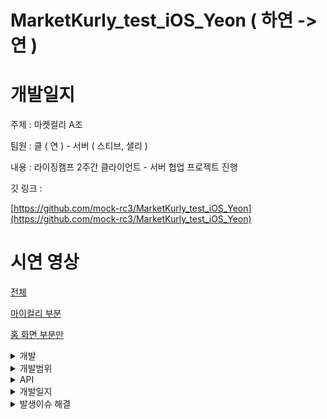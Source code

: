 # MarketKurly_test_iOS_Yeon ( 하연 -> 연 )

# 개발일지

주제 : 마켓컬리 A조 

팀원 : 클 ( 연 ) - 서버 ( 스티브, 샐리 )

내용 : 라이징캠프 2주간 클라이언트 - 서버 협업 프로젝트 진행 

깃 링크 : 

[https://github.com/mock-rc3/MarketKurly_test_iOS_Yeon](https://github.com/mock-rc3/MarketKurly_test_iOS_Yeon)

# 시연 영상

[전체](https://www.youtube.com/watch?v=OWuFydau26I) <br>

[마이컬리 부분](https://www.youtube.com/watch?v=Pnona52WeWY) <br>

[홈 화면 부분만](https://www.youtube.com/watch?v=tdRGB5Y3qYM) <br>

<details>
<summary>개발</summary>
<div markdown="1">

## 개발

- UI
    - 여러 디바이스에서도 깨짐이 없도록 AutoLayout를 고려하여 제약조건을 설정하였다.
    - 색상 - 이미지를 캡쳐하여 자주 사용하는 색상은 “웹 사이트(이미지에서 색상 추출하여 hex로 만들기)“ 를 통해 Extension UIColor에 저장해두고 사용하였고, 그 외 한 두번 사용할 색상은 스포이드로 추출하여 사용
    - 이미지 누끼를 따거나 비슷한 형태의 이미지를 다운을 받아서 사용하였다.
- 코드
    - 코드 관리는 MARK를 사용하였다. 프로퍼티, Component 부분, LifeCycle, Functions, objc Functions 등 구분하여 관리하니 코드의 길이가 길어질 때도 찾기가 수월하였다.
    - 자주 사용할 것 같은 코드 빼놓기
        - Extension를 하여 여기에 따로 함수를 만들었다. 이후 필요한 곳에서 함수를 호출하여 사용하였더니 더 코드의 길이도 줄어들고 사용하기 편하고 가독성이 좋아보였다 ( 템플릿을 보고 배움 )
            
            <img width="273" alt="스크린샷 2022-03-13 오후 10 45 17" src="https://user-images.githubusercontent.com/55241258/158062436-08edfd59-f213-48ea-9daf-7e29ddfa2023.png">

            
    - 폴더 구조를 구분하여 관리
    - 최대한 코드로 직접 구현하였고, 시간상 오래걸릴 것 같은 부분은 라이브러리를 이용 ( 단, 내 화면에 맞게 커스텀하여 사용 )
    - 서버와 연동하는 부분은 따로 함수로 분리

</div>
</details>

<details>
<summary>개발범위</summary>
<div markdown="2">

    
## 개발 범위

- 회원가입
- 로그인, 로그아웃
- 아이디찾기 ( 이메일, 전화번호 )
- 비밀번호찾기 (이메일, 전화번호 )
- 마이컬리 ( 비회원, 회원 )
    - 회원 정보 화면 표시
    - 전체등급 보기, 다음달 예상등급 보기, 알림설정, 찜한 상품, 친구초대, 배너, 선물내역, 공지사항, 고객센터, 이용안내
    - 가입혜택보기, 컬리 퍼플 박스, 컬리 소개, 컬리패스, 배송안내
    - 상품 후기( 작성가능후기, 작성완료후기 ) - 구매한게 없어서 화면이 어떻게 나오는지 몰라서 기본화면만 햇음
- 배송지
    - 배송지 선택 ( 상단 마커 클릭 )
    - 배송지 관리
    - 배송지 추가 ( 주소검색, 상세주소 작성 )
    - 배송지 수정, 삭제
    - 주문서에서 배송정보 입력,수정 부분
- 주문
    - 주문서 작성
    - 주문 내역 리스트 ( 주문 내역, 자주 사는 상품 )
    - 주문 내역
    - 주문 내역 상세
    - 주문 상세 부분
    - 자주 사는 상품
    - 주문 후 결과 화면
- 장바구니
- 홈
    - 컬리추천 화면 ( 상품 리스트 )
        - 타이머 기능 구현
    - 신상품
    - 베스트
    - 알뜰쇼핑
    - 특가/혜택
- 카테고리
- 검색
    - 검색 첫 화면
    - 검색어를 입력만 했을 때 나타나는 검색 리스트
    - 검색어를 입력 후 나타나는 결과 리스트
- 상품 상세페이지
    - 상품설명
    - 상품정보
    - 상품 선택 (구매하기 누르면 나타남 )
    - 상품 후기
    - 후기 보기
    - 상품 문의하기
    - 문의 작성하기
- 쿠폰
    - 쿠폰 다운로드
    - 쿠폰 등록
    - 쿠폰 내역
- 이벤트
    - 이벤트 구현 화면
- 적립금  내역

---

</div>
</details>


<details>
<summary>API</summary>
<div markdown="3">

## API

### 엮은 API

### 1) 회원 - 샐리

---

회원가입 POST

전체유저조회 GET

특정유저조회 GET

로그인 POST

유저정보변경 PATCH

회원 탈퇴 PUT

이메일로 비밀번호 찾기 GET

전화번호로 비밀번호 찾기 GET

새로운 비밀번호 만들기  PATCH

배송지 추가하기 POST

배송지조회 GET

특정배송지조회 GET

배송지수정 PATCH

배송자삭제 DELETE

내 찜 목록 조회 GET 

찜하기 POST

찜삭제  DELETE

레벨조회GET 

개별레벨 GET

이벤트조회 GET

이벤트참가 GET

사용자쿠폰 조회 GET

사용자쿠폰Id등록 GET

쿠폰조회 GET

적립금조회 GET

장바구니 생성 POST

장바구니 조회 GET

장바구니 삭제 DELETE

결제정보 GET

주문 POST

주문내역조회 GET

주문 상세내역 조회 GET

---

### 2 ) 상품 - 스티브

상품쪽 API가 계속 수정되어 최종본이 너무 늦게나왔습니다. 또, 다른 연관된 API와 데이터 정보가 맞지 않거나 M이 표시되어있는 곳에 null이 들어가는 등 이슈들이 많이 발생하여 상품쪽과 연관된 앱 개발에 지연이 있었습니다. 또, 소통의 오류로 한개의 API로 조회할 수 있는 “주제별 상품들 조회”를 여러개 생성하여 그 부분을 같이 해결하는데 시간을 더 소요하여 작업의 진행이 더디어졌습니다. 

---

전체 아이템 조회 GET

아이템 조회(+검색) GET

카테고리 리스트 GET 

공지 사항 GET

카테고리에 존재하는 상품들 GET 

상위 아이템 카테고리 조회 GET

카테고리별 아이템  목록 조회 GET

상품 디테일  GET

신상아이템목록 GET

베스트 아이템 목록 GET

알뜰상품 상품리스트 GET

낮은 가격 순  상품리스트 GET

높은 가격 순  상품리스트 GET

전체 상품설명 조회  GET

상품설명 조회 GET

주제별 API GET

주제별 API 전체 GET

---

### 그 외 엮지 않고 POSTMAN에서 사용한 API

이메일로 아이디찾기API  - 만드시기전에 이미 다른API 엮어서 이미 구현함

전화번호로 아이디찾기 API  - 만드시기전에 이미 다른API 엮어서 이미 구현함

알림설정 조회 - 프런트에서 UserDefault로 구현

결제정보 생성 API - 만들때만 포맨에서 사용하고 프런트에서 사용할 필요가 없음

레벨생성API - 만들때만 포맨에서 사용하고 프런트에서 사용할 필요가 없음

이벤트생성 API - 만들때만 포맨에서 사용하고 프런트에서 사용할 필요가 없음

쿠폰 등록 API -  만들때만 포맨에서 사용하고 프런트에서 사용할 필요가 없음

전체 쿠폰 조회 API - 확인용으로 포맨에서 사용


</div>
</details>


<details>
<summary>개발일지</summary>
<div markdown="5">    
    
    
## 개발일지

### 1일차 개발일지

- ~~기획서 작성 및 제출~~
    
    ‣ - 100% ( 피드백 받음)
    
    - ~~지켜야할 사항~~
        
        ```swift
        1차 피드백 전, 최소한 진행해야할 사항들 
        
        - 로그인 / 회원가입 
        - 홈화면 첫화면 
        - 내정보 로그인 여부를 판단할 수 있는 UI
        
         이슈가 생긴다면, 바로 말씀해주세요. 
        
         추가로, iOS 라이징테스트 프로젝트 구성 고려사항입니다. 
        
        ## UI
        
        1. UI는 Storyboard base 이구요. 부분적으로 Code 혹은 Xib 사용은 가능합니다. 
        2. 오토레이아웃 진행 시, 최소 2 기기 확인하셔서, 레이아웃 에러 한 번씩 체크해주세요. 
        (추천드리는 기기는 "iPhone 8" , "iPhone 13 Pro Max" 실행을 통해 비교해보세요) 
        3. 앱 아이콘은 추가하지 않을게요. 
        4. 다크모드는 고려하지 않고 LightMode 고정입니다. 
        
        ## 프로젝트 구성
        만약 아키텍쳐 패턴적용하신다면, 해당 부분 말씀해주세요.
        
        ex) MVC / MVP / MVVM ... etc 
         기본적으로는 MVC로 구성하는 것으로 간주하겠습니다. 
        
        ## 라이브러리 
         Rx 혹은 Combine은 사용하지 않겠습니다. 
        
        ## 네트워크
         Network Layer는 5주차 수업 그리고 탬플릿에 있는 것처럼 Request 클래스를 통해서 따로 분리해주세요. 
        
         위 사항들이 어렵게 받아들이실 수도 있는데, 지금까지 해오신 방향으로 진행하신 것들을 글로 작성한 것 뿐입니다. 
         혹시 질문 있으시면 질문주세요~!
        ```
        
- ~~서버와 회의진행~~

---

- ~~README - 개발일지 링크 연결~~
- ~~기본 환경 구축~~
    - ~~gitignore file 추가~~
    - ~~네트워크 통신, 이미지 캐싱을 위해 Alarmofire, Kingfisher pod install~~
    - ~~폴더구성, 기초 작업 완료~~
    - ~~기본 UI 작업 하단 완료~~
- ~~UI~~
    - ~~로그인 구현 완료 - 100 %~~
    - ~~마이컬리 비회원 구현 완료 - 100 %~~
- ~~서버~~
    
    ~~서버가 준 로그인 회원가입 API Postman에서 테스트 - 완료~~ 
    

### 2일차 개발일지

- ~~홈 화면 컬리추천 - 90% 구현 완료 → 100% (MD 빼기로 함)~~
    - ~~홈화면 페이징뷰 구현 완료~~
    - ~~이벤트 배너 자동 페이징 구현 완료~~
    - ~~상품 - 여러 셀로 나누어 구현 완료~~
    - MD 추천 부분은 구현 안하기로 결정 
- ~~마이컬리~~
    - ~~회원가입 UI 구현 100%~~
    - ~~아이디찾기 UI 구현 100%~~
    - ~~비밀번호 찾기 UI 구현 100%~~
    - ~~회원일때 UI 구현 100%~~
- ~~서버와 회의진행~~

### 3일차 개발일지

- ~~1차 피드백~~
- ~~홈 화면~~
    - ~~컬리추천 UI 구현 100%~~
    - ~~신상품 UI 구현 100%~~
    - ~~베스트 UI 구현 100%~~
    - ~~알뜰쇼핑 UI 구현 100%~~
    - ~~특가/혜택 UI 구현 100%~~
- ~~마이컬리~~
    
    ~~로그인, 회원가입 API 부분 연동 후 테스트 완료 100%~~
    
- ~~리팩토링~~
    
    ~~리팩토링~~
    
    ~~기타 추가로 피드백 후 전체 리팩토링 진행~~
    
- ~~서버와 회의진행~~

### 4일차 개발일지

- ~~네비게이션 버그 수정~~
- ~~리팩토링 작업~~
- ~~마이컬리부분 해결~~
- ~~서버와 회의진행~~
- ~~회원쪽 API 연동 후 테스트 - ok~~
    - 에러
        - 400 : url 잘못이거나 인코딩문제
        [https://medium.com/@jakoriaty/alamofire-400-error-문제-9ca84c498e38](https://medium.com/@jakoriaty/alamofire-400-error-%EB%AC%B8%EC%A0%9C-9ca84c498e38)
        - 415 : "***Unsupported Media Type***" 오류
        [http://daplus.net/java-json에서-http-415-지원되지-않는-미디어-유형-오류/](http://daplus.net/java-json%EC%97%90%EC%84%9C-http-415-%EC%A7%80%EC%9B%90%EB%90%98%EC%A7%80-%EC%95%8A%EB%8A%94-%EB%AF%B8%EB%94%94%EC%96%B4-%EC%9C%A0%ED%98%95-%EC%98%A4%EB%A5%98/)
    
    ```swift
    let para: SignUpRequest = SignUpRequest(username: "test333e", email: "test333e@naver.com", password: "111", phone_number: "asdfa",birth: nil, gender: nil)
            signUpManager.requestSignUp(parameter:para){ response in
                print("djakfs->\(response)")
            }
    ```
    

### 5일차 개발일지

- ~~서버와의 회의~~
- 검색화면
    - ~~검색창 직접 구현 ( 커스텀했음 ) 100%~~
    - ~~검색 초기화면 UI 구현 100%~~
    - ~~검색어를 입력했을 때 나타나는 검색리스트 화면 UI 구현 100%~~
    - ~~검색 결과를 나타내는 화면 UI 구현 100%~~
        - ~~검색결과가 있을 경우 UI 구현 100%~~
        - ~~검색결과가 없을 경우 UI 구현 100%~~

---

- API 부분
    - ~~서버에서 나온 명세서를 토대로 Postman에서 테스트 진행함~~

### 6일차 개발일지

- ~~서버와의 회의~~
- 카테고리 화면
    - ~~카테고리 리스트 - 선물하기 부분 완료~~
    - ~~카테고리 리스트- 카테고리별 상위, 하위 나누어 테이블 확장하도록 구현~~
    - ~~카테고리 리스트 - 컬리추천 부분 완료~~
    - ~~카테고리를 선택하여 해당 카테고리의 디테일 화면으로 이동 완료~~
- 서버
    - ~~로그인 기능 구현 완료~~
    - ~~회원가입 기능 구현 완료~~
    - ~~아이디 찾기 기능 구현 완료~~
    - ~~비밀번호 찾기 기능 구현 완료~~
    - ~~전체 유저 조회 API 연동~~
    - ~~특정 유저 조회 API 연동~~
    - ~~유저 정보 수정 API 연동~~

### 7일차 개발일지

- ~~서버와의 회의~~
- ~~API 수정 후 로그인 최종 완료~~
- ~~API 수정 후 회원가입 최종 완료~~
- ~~API 수정 후 아이디 찾기 최종 완료~~

---

- ~~로그인할때 jwt로 userDefault로 저장하면서 쓰기 ( 다른 방법: keychain )~~

---

### 8일차 개발일지

- ~~서버와의 회의~~
- ~~공유하는 화면 구현 완료~~
- ~~상품 선택 화면 - 수량 stepper `GMStepper` 를 이용하여 구현~~
- ~~아이템 상세페이지 상품설명 구현 완료~~
- ~~상품 선택 화면 구현 완료~~
- ~~비밀번호찾기 구현 완료~~

### 9일차 개발일지

- ~~주제별 API, 전체 상품 조회 API, 특정 상품 조회 API .. 등 API 구조 짜서 서버에게 전달~~
- ~~서버와의 회의~~
    - ~~서버에서 완성한 API 계속 봐주기(스티브)~~
    - ~~서버에서 수정한 API 테스트해주기 ( 샐리 )~~
    - ~~회의 ) 샐리님과 배송지 관련 부분 수정 사항 말씀드리기~~
- ~~네비게이션 상단에 바버튼 생성 후 간격 조정~~

### 10일차 개발일지

- ~~2차 피드백~~
- ~~서버와의 회의~~
- ~~텍스트필드가 있는 곳은 화면 터치했을 때 내려가도록 구현하기~~
- ~~아이템 상세페이지로 이동할때 옆으로 이동하는 거 해결~~
- ~~배송지~~
    - ~~배송 정보 입력하는 부분 화면이 복잡해서 시간이 오래걸림  - 구현 완료~~
        - scrollView에 높이를 동적으로 조절할 수 있는 stackView를 사용했음
        - 공동현관 출입방법은 생략하고 **나중에 수정하자**
- ~~주문~~
    - ~~주문결과~~
    - ~~주문내역~~
        - ~~주문내역 리스트~~
        - ~~자주사는상품 리스트~~
        - ~~자주사는 상품으로 화면 이동~~
    - ~~주문화면~~
- ~~발생 이슈 해결~~
    - ~~발생이슈 해결 : 화면 전환시 네비게이션 화면 전환 효과와 전환 후 색상 변경 등~~
    - ~~발생이슈 : 주문내역에서 xlpagertabstrip 적용이 안됨 ( 이유를 아직도 모르겠음 )~~
        - ~~딱, 마이컬리페이지 → 주문내역으로 갈때만 안되고~~
        - ~~다른곳에서 이동해도 그러는지 봤는데 그때는 적용이 잘됨~~
        - ~~따라서, 이 부분에서 삽질을 오래하고 안된다는 것을 안 후 버튼을 통한 컨테이너뷰로 수정했음~~

### 11일차 개발일지

---

- ~~서버와의 회의 - 질문 내용 전달, 현 상황 듣기~~
    - 샐리님 : 쿠폰 부분, 이벤트 부분
        
        ---
        
        - 이미지만 띄우면 됨 - 컬리 퍼플 박스, 컬리 소개, 컬리패스, 배송안내, 가입혜택보기 ( 프런트에서 작업 )
        - 쿠폰 API 만들어달라하기 ok
            - 무료배송, 3000원 할인, 10000원 할인
                - 쿠폰이름 : [무료배송] 3000원 할인 쿠폰
                - 쿠폰설명 : 20000만원 이상 주문시 3000원 할인 쿠폰
                - 만료일 : 아무렇게나 정해주세요!  ( 날짜 + 시간 )
                - 할인율 : 3000 ( Int로 고정 )
                - 쿠폰아이디 : 10
            - 5000원 할인
                - 쿠폰이름 : 전 상품에 모두 적용가능 5000원 할인 쿠폰
                - 쿠폰설명 : 첫 가입자에게 주는 혜택으로써 전 상품 적용가능한 쿠폰
                - 만료일 : 아무렇게나 정해주세요!  ( 날짜 + 시간 )
                - 할인율 : 5000 ( Int로 고정 )
                - 쿠폰아이디 : 11
            - 10000원 할인
                - 쿠폰이름 : [ 채소 한정 쿠폰 ]프레시 채소
                - 쿠폰설명 :  이 쿠폰은 한정 채소 상품에서 사용할 수 있습니다.
                - 만료일 : 아무렇게나 정해주세요!  ( 날짜 + 시간 )
                - 할인율 : 10000 ( Int로 고정 )
                - 쿠폰아이디 : 12
            - 쿠폰 사용했을 때 삭제도 가능해야할 것 같음
        - 설날특가 → 쿠폰 생성
        - 찜한상품 삭제
    - 스티브 : 상품 API 수정
        - ~~상품에 등록되어있는 coupon_name의 타입을 Int로 변경 ( 쿠폰Id가 필요 )  - coupon id로 변수명 변경, 타입 Int로 수정~~
        - ~~같이 쿠폰이 있는 상품에 어떤 쿠폰을 넣을지 얘기나누기~~
        - ~~찜한 목록에 아이템의 정보가 들어가야되서 샐리님과 얘기나눠보라고 말씀드리기~~
        - ~~낮은 가격순, 높은 가격순 정렬기준이 originPrice가 아니라 discountPrice이다. - 수정 완료~~
        - ~~특가상품 특가시작일만 작성해주시기로~~
- ~~10시까지 주문상세 만들기~~
- ~~주문 셀 나누기~~
- 쿠폰
    - ~~이벤트에서 쿠폰 다운로드를 눌렀을 때 화면 구현~~
    - ~~쿠폰다운로드~~
    - ~~쿠폰등록 알림창 구현~~
    - ~~쿠폰내역 보여주기 화면 구현~~
    - 쿠폰 버튼 눌렀을 때 바로 구현 ( 화면 이동만 하면 될 듯 )
- ~~이벤트화면 ( 특가/ 혜택 )~~
    - ~~특가/혜택의 이벤트 상세화면 구현~~
- ~~정렬하는 드롭박스 구현~~
- ~~배송지 선택 하프 모달 pod 'MaterialComponents/BottomSheet’~~
- ~~타이머구현~~
    - ~~서버에서 받아온 특가 상품 중 특가시작날짜가 오늘날짜와 동일하다면 오늘 날짜에서 남은 시간을 표시하기 + 해당 날짜의 특가 상품 띄우기~~
    - ~~만약 10분 이하로 남았을 경우 빨간색으로 띄움~~
    - ~~시간이 지났으면 만료표시하고 타이머 정지~~
        
        ![스크린샷 2022-01-19 오전 12.10.19.png](https://s3-us-west-2.amazonaws.com/secure.notion-static.com/bc80127b-4437-423d-b8c2-958215b76060/스크린샷_2022-01-19_오전_12.10.19.png)
        
        ![스크린샷 2022-01-19 오전 12.10.30.png](https://s3-us-west-2.amazonaws.com/secure.notion-static.com/20214f5c-b755-497c-bf3d-51a510c70d6c/스크린샷_2022-01-19_오전_12.10.30.png)
        
- ~~런치스크린~~
- ~~주문 내역 상세에서 배송 조회를 눌렀을 때 웹사이트로 연결~~
    - [https://www.freshsolutions.co.kr/main/delivery_check.php?invoice_no=220-H0-1612874912972-0001](https://www.freshsolutions.co.kr/main/delivery_check.php?invoice_no=220-H0-1612874912972-0001)
- ~~찜한 상품~~

### 12일차 개발일지

- ~~서버분들과 회의~~
    - ~~질문 사항 모두 여쭤보기~~
    - ~~샐리님과 회의~~
        - 적립, 찜 부분
    - ~~스티브님과 회의~~
        - 카테고리
        - API 최종본이 언제 나오는지 여쭤보기 ( 대충 일정이라도 )
- ~~알림설정~~
    - ~~거부, 동의 시 나오면 팝업창 ( 색상은 변경 못함 )~~
- ~~친구초대, 배너 이동,~~
- ~~전체등급 보기, 다음달 예상등급 보기~~
- ~~선물내역 텅  - 선물내역은 선물 받고 난 후 어떤 화면인지 몰라서 없을때 화면을 만들었습니다.~~
- ~~가격에 콤마 적용하는 거 찾기~~
- ~~취소선 표시~~
- ~~적립금~~
- ~~가입혜택화면 구현~~
- ~~컬리소개~~
- ~~배송안내~~
- ~~공지사항~~
- ~~고객센터~~
- ~~1:1 문의~~ (네비부분 수정안됬지만 ), 문의 작성
- ~~이용안내~~
- ~~컬리 퍼플박스, 컬리패스~~
- ~~API 엮기 ( 현재 완성된 API 위주로 )~~
    - ~~정렬리스트 부분 : 신상품(신상품순), 베스트(추천순,판매량순), 알뜰쇼핑(혜택순), 높은가격순, 낮은가격순~~
    - ~~리스트에서 쇼핑카트 클릭했을 때 모달로 띄우기~~
    - 문제 : 정렬 드롭다운 선택하고나서 데이터이 바뀌는 순간때문에 손실이 되거나, 느림
    
    ---
    
    - ~~공지사항 API 엮음~~
    
    ---
    

### 13일차-14일차 개발일지

- ~~회원 데이터 설계 ( UserInfoManager )~~
- ~~사용자 등급 조회 API 연동~~
- ~~회원 정보 띄우기~~
    - ~~등급 띄우기~~
    - ~~쿠폰갯수 띄우기~~
- ~~전체 이벤트 조회 API 연동~~
- ~~사용자 쿠폰 내역 조회 API 연동~~
- ~~쿠폰 내역 출력하기~~
- ~~사용자 쿠폰 id로 등록하기 API 연동 후 화면 출력 완료~~
- ~~특정 쿠폰 정보 API~~
- ~~특정 쿠폰 정보 API 화면 띄우기~~
- ~~이벤트에서 쿠폰 다운로드~~
- ~~로딩화면 , 주제별 전체 조회 API 연동~~
- ~~주제별 리스트 전체 조회  → count 받아오고 거기의 주제별 리스트의 정보들의 아이디를 이용해서~~
- ~~주제의 아이템 조회~~
- ~~아이템 모델을 만들어서 관리 ...  - 로딩화면에서 작업을 이미 시작함  ( ItemInfoManager )~~
- ~~홈화면 주제별로 띄우는 부분 API 되시면 연동해서 띄우기~~
- ~~상품 상세페이지에 API 연동해서 띄우기~~
- ~~전체 카테고리 조회~~
- ~~아이템 상세 정보 조회 ㅁ~~
- ~~공유화면~~
- ~~상품 후기 목록, 상품 후기 보기, 상품 문의 목록, 상품 문의 작성~~
- ~~마이컬리 (상품후기) - 작성가능후기, 작성완료후기~~

---

- 서버쪽에서 두개의 서버로 작업을 하다보니, 합치는 과정에서 오래걸려서 작업을 못함
- 서버 구축 과정에서 문제가 일어나서 데이터 손실때문에 디코딩이 안되는 상황
- 디코딩이 안되니까 다음 화면으로 안넘어가고 동작을 확인할 방법이 없음
- 대환장 마켓컬리 서비스점검..

---

- ~~찜(찜하기, 찜삭제하기, 찜내역보기),~~
- ~~배송지 추가, 배송지 조회, 특정 배송지조회, 배송지 수정, 배송지 삭제 연동~~

---

- ~~가격에 콤마 모두 수정~~
- API 안나옴
    - 화면만 구현함. 우선 연동은 보류 [개인정보 수정(보류), 대량주문 문의(보류), 후기 문의(보류)]
    - 화면 구현 못함, API도 안나옴 [ 자주하는 질문 ]
    - 검색API 안나옴
    - 카테고리 API 최종 안나옴
    - 기타 상품과 연관된 API 조금씩 수정이 필요한데 시간상 안될 것 같음
        ( 현재 나온 API 엮는게 우선인 것 같음 )
        

### 14일차 개발일지 ( 21 )

- ~~마켓컬리 서비스점검시간 + 서버안됨 작업하기가 어려운 상황~~
- ~~대본짜고 영상찍어서 제출 - 유튜브~~
    - 시간상 대본 짜지 못해서 바로 영상찍어 제출
- ~~팀원들과 얘기 끝에 추가작업을 통해 마무리를 하기루 결정~~
    - 프로젝트 작업 더 하기
    - 팀 깃 레포 파기
        - 리드미 작성하기

### 그 이후 개발일지

- 서버
    - ~~장바구니 삭제부분만 url 주소 /app 이 없음~~
    - ~~스티브님: 아이템 1-3번까지밖에 없는데 나머지도 복구 부탁드립니당~~
    - ~~그리고 아이템 쿠폰도 리스트에있는데, 상품들어가면 없어용 ( 맞춰주세요 )~~
    - ~~카트에 담은 아이템 정보들이 틀립니다 !~~
- ~~배송지 관련 부분 모두 마무리~~
- ~~장바구니 관련 부분 모두 마무리~~
    - 장바구니 삭제부분만 url 주소 /app 이 없음
- ~~주문~~
- ~~적립금~~
- ~~CartViewController → CellContent~~
    
    ~~이 부분 Nil이 수정되면 바꿔야됨 - 수정됨~~
    
    ```swift
    if target.getItemRes.discount_rate != nil {
                    
    } else {
                    
    }
    ```
    
- ~~셀 눌렀을때 회색으로 표시 → cell.selectionStyle = .none 으로 모두 수정~~
- ~~찜한 상품 - 장바구니 담기 있음 - 미구현~~
- 배송지 새로 등록할 때 주소검색에 해당하는 부분을 임의로 화면 수정했음 → 추후 카카오 API로 할 예정
- 마켓컬리 아이콘 만들기
- 장바구니 약간 수정이 필요 ( 후순위 )
- 검색어를 클릭했을 때 상세페이지로 이동

---

</div>
</details>


<details>
<summary>발생이슈 해결</summary>
<div markdown="6">        
    
---

### 질문 ( 발생이슈 )

### 오늘 서버에게 말하기

- ~~현재 전체 회원 조회 API 안됨~~
- 자주하는 질문 정보만 불러 올 수 있게 만들기 ( x )
- ~~공지사항 제목, 날짜만 (  내용까지 필요없음 )~~
- ~~신상품, 베스트, 알뜰쇼핑 API - 기준 잡아서 말씀해주시기~~
- ~~추천순, 높은가격순, 낮은가격순.. 등 정렬 부분~~
- ~~더미데이터 많이 생성 - 시간상 안될 것 같다고 하심~~
- ~~주제별로 데이터 넣어서 - 4-5개가 한계일 것 같음~~
- ~~서버 합치기 - 5~6시간째 걸림 ( 서버를 사용 못함 ..ㅠㅠ )~~
- ~~데이터 손실로 디코딩이 안됨 - 복구해달라고하기  ( 임시로 3개만 복구함 )~~
- ~~공지사항 더미데이터 넣어주기~~

### 개인적

- withIdentifier, identifier ?
- 회원가입, 로그인 → 비밀번호 동그라미로 표시
- 취소선
    
    ```swift
    // MARK: - 취소선
        func cancleLine(text: String, targetLabel: UILabel){
            let attributedString = NSMutableAttributedString(string: text)
            attributedString.addAttribute(.strikethroughStyle, value: 1.07, range: (text as NSString).range(of: text))
            targetLabel.attributedText = attributedString
        }
    ```
    

---

- ~~세자리수마다 콤마넣기~~
    
    ```swift
    // MARK: - 세자리 숫자마다 콤마 넣기
        func DecimalWon(value: Int) -> String{
            let numberFormatter = NumberFormatter()
            numberFormatter.numberStyle = .decimal
            let result = numberFormatter.string(from: NSNumber(value: value))! + "원"
            
            return result
        }
    ```
    
- ~~switch → assert(**false**,"아님")~~
- ~~swift는 string을 배열처럼 짜를 수 없다.~~
    
    [https://ios-development.tistory.com/379](https://ios-development.tistory.com/379)
    
    ```swift
    str.substring(from: 0, to: 2)
    ```
    
- ~~타이머~~
    
    [https://fdee.tistory.com/entry/iOS-프로젝트TiTi-공부를-위한-타이머iOS-UPDATE](https://fdee.tistory.com/entry/iOS-%ED%94%84%EB%A1%9C%EC%A0%9D%ED%8A%B8TiTi-%EA%B3%B5%EB%B6%80%EB%A5%BC-%EC%9C%84%ED%95%9C-%ED%83%80%EC%9D%B4%EB%A8%B8iOS-UPDATE)
    
- ~~상단 배송지 선택 부분 ( 하프 모달 )~~
    
    'MaterialComponents/BottomSheet’
    
    [https://material.io/components/sheets-bottom/ios](https://material.io/components/sheets-bottom/ios)
    
    [https://gonslab.tistory.com/57](https://gonslab.tistory.com/57)
    
- ~~UICollectionReusableView에 해당하는 부분 ( 아울렛 연결  ) - Xib 만들어서 연결~~
    - Xib안만들고 그냥 띄울 경우
        
        ```swift
        //
        //  BestViewController.swift
        //  MarketKurlyApp
        //
        //  Created by 이하연 on 2022/01/10.
        //
        
        import UIKit
        import XLPagerTabStrip
        
        class BestViewController: UIViewController, IndicatorInfoProvider {
            
            var tabName: String = ""
            
            // MARK: - UIComponents
            @IBOutlet weak var collectionView: UICollectionView!
            
            // MARK: - LifeCycle
            override func viewDidLoad() {
                super.viewDidLoad()
                setUI()
            }
            
            override func didReceiveMemoryWarning() {
                super.didReceiveMemoryWarning()
            }
            
            // MARK: - Functions
            func indicatorInfo(for pagerTabStripController: PagerTabStripViewController) -> IndicatorInfo {
                return IndicatorInfo(title: "\(tabName)")
            }
            
            func setUI(){
                collectionView.dataSource = self
                collectionView.delegate = self
                registerNib(cellNibName: "Product2Cell", cellIdentifier: "product2Cell")
            }
            
            func registerNib(cellNibName: String, cellIdentifier: String){
                let newCellNib = UINib(nibName: cellNibName, bundle: nil)
                self.collectionView.register(newCellNib, forCellWithReuseIdentifier: cellIdentifier)
            }
            
        }
        
        extension BestViewController : UICollectionViewDelegate, UICollectionViewDataSource, UICollectionViewDelegateFlowLayout {
            func collectionView(_ collectionView: UICollectionView, numberOfItemsInSection section: Int) -> Int {
                return 50
            }
            
            func collectionView(_ collectionView: UICollectionView, viewForSupplementaryElementOfKind kind: String, at indexPath: IndexPath) -> UICollectionReusableView {
                switch kind {
                case UICollectionView.elementKindSectionHeader :
                    let headerView = collectionView.dequeueReusableSupplementaryView(ofKind: kind, withReuseIdentifier: "bestHeaderView", for: indexPath)
                    return headerView
                default :
                    assert(false,"No")
                }
            }
            
            func collectionView(_ collectionView: UICollectionView, cellForItemAt indexPath: IndexPath) -> UICollectionViewCell {
                guard let cell = collectionView.dequeueReusableCell(withReuseIdentifier: "product2Cell", for: indexPath) as? Product2Cell else {
                    return UICollectionViewCell()
                }
                return cell
            }
            
            
            //컬렉션뷰 사이즈 설정
            func collectionView(_ collectionView: UICollectionView, layout collectionViewLayout: UICollectionViewLayout, sizeForItemAt indexPath: IndexPath) -> CGSize {
                let margin:CGFloat = 25
                let cellRatio: CGFloat = 5/3
                let screenWidth = UIScreen.main.bounds.width
                let cellWidth =  (screenWidth-margin) / CGFloat(2)
                let cellHeight = cellWidth * cellRatio + 50
                return CGSize(width: cellWidth, height: cellHeight)
            }
            
        }
        ```
        
    - Xib 만들고 나서 ...
- ~~정렬하는 드롭다운~~
    
    [https://github.com/AssistoLab/DropDown](https://github.com/AssistoLab/DropDown)
    
- ~~신상품, 베스트, 알뜰쇼핑 부분 스크롤하면 한꺼번에 같이 올라가고 싶은데 따로 놈~~
    
    ScrollView안에 collectionView를 지정해서 생긴 문제였음
    
    collection reusable View로 해결
    
- ~~로그아웃할때 현재 개발한 상태로는 새로고침이 안됨~~
    
    빈 VC (색상없음) 으로 viewWillAppear시 dismiss하기
    
- ~~비 회원 → 회원으로 로그인할 때 탭바는 고정으로하고 화면이 변경되어야하는데 이루어지지 않음~~
    
    컨테이너뷰를 사용하여 분리
    
- ~~홈 화면 카테고리별 스와이프~~
    
    라이브러리 XLPagerTabStrip 사용 
    
- ~~회원가입할 때 라디오 버튼, 체크박스 부분~~
    
    라이브러리 DLRadioButton 사용 
    
    CheckBox → [https://sweetdev.tistory.com/527](https://sweetdev.tistory.com/527)
    
- ~~주문내역에서 테이블셀 사이의 간격 조절 -  tableViewCell에 func layoutSubviews 를 사용~~
    
    ```swift
    override func layoutSubviews() {
            super.layoutSubviews()
            contentView.frame = contentView.frame.inset(by: UIEdgeInsets(top: 10, left: 10, bottom: 10, right: 10))
    }
    ```
    
- ~~네비게이션 탭바 뒤로가기를 구현했더니 다시 루트뷰로 돌아갔을 때 네비게이션 색상이 변경이 안됨~~
    
    LifeCycle를 이용하여 호출되는 타이밍에 색상을 변경해주었음, 또, 애초에 화면이동하는 코드에서 다음 화면의 NavigationVC로 이동할지 ( present ), NavigationVC를 가지고 있지만 본인 화면으로 이동할지 ( presnet , push ) 등에서 꼬였던 부분도 있음 - 흐름을 잘못 파악해서 삽질을 많이함
    
- ~~상품 상세페이지로 화면 전환할때 Push하면 뒤로가기 버튼이 안나타남~~
    
    Left Items Supplment를 체크해주고, Back Button 공백 하나를 입력
    
    ![Untitled](https://s3-us-west-2.amazonaws.com/secure.notion-static.com/61e1fd98-2881-4567-8ed5-78bde27993dc/Untitled.png)
    
- ~~stepper 모양이 다름 - 커스텀~~
    
    이 부분은 라이브러리를 사용하고 커스텀하여 만듬 
    
    ### 스탬프 라이브러리
    
    [https://github.com/gmertk/GMStepper](https://github.com/gmertk/GMStepper)
    
- ~~로그인 상단 팝업 알림창 - 커스텀~~
    
    [https://github.com/wxxsw/GSMessages](https://github.com/wxxsw/GSMessages)
    
- ~~테이블 셀을 누르면 확장되게 만들기~~
    
    [https://github.com/okhanokbay/ExpyTableView](https://github.com/okhanokbay/ExpyTableView)
    
- ~~테이블뷰 선택 색상 없애기~~
    
    ```swift
    cell.selectionStyle = .none
    ```
    
- ~~상품 상세페이지, 찜, 구매부분 맨 앞으로 가져오기~~
    
    ```swift
    **self**.view.bringSubviewToFront(**self**.fixView)
    ```
    
- ~~버튼 클릭시 이미지 변경~~
    
    ```swift
    @IBAction func allAgreementBtn(_ sender: UIButton!) {
            sender.isSelected.toggle()
        }
    ```
    
- ~~url을 이미지로 변경하기 ( kingfisher )~~
    
    ```swift
    if let url: URL = URL(string: "https://i.ibb.co/TTQhmV2/047e9de093bf48d2953e8b2d64a95120.png" ){
                imageDetailImgView.kf.indicatorType = .activity
                imageDetailImgView.kf.setImage(with:url)
            }
    ```
    
- ~~뷰 안에 선 긋기~~
    
    ```swift
    import UIKit
    
    extension CALayer {
        func addBorder(_ arr_edge: [UIRectEdge], color: UIColor, width: CGFloat) {
            for edge in arr_edge {
                let border = CALayer()
                switch edge {
                    case UIRectEdge.top:
                    border.frame = CGRect.init(x: 0, y: 0, width: frame.width, height: width)
                    break case
                    UIRectEdge.bottom:
                    border.frame = CGRect.init(x: 0, y: frame.height - width, width: frame.width, height: width)
                    break case
                    UIRectEdge.left:
                    border.frame = CGRect.init(x: 0, y: 0, width: width, height: frame.height)
                    break case
                    UIRectEdge.right: border.frame = CGRect.init(x: frame.width - width, y: 0, width: width, height: frame.height)
                    break default:
                    break
                }
                border.backgroundColor = color.cgColor;
                self.addSublayer(border)
            }
        }
    }
    
    //적용 방법 
    your_view.layer.addBorder([.top, .bottom], color: UIColor.white, width: 1.0) 
    
    //주의! viewDidAppear()<- 에 적용해야 선이 그려집니다.
    
    ```
    
- ~~이미지에서 색상 추출하여 hex로 가져오는 사이트~~
    
    [https://ko.rakko.tools/tools/64/](https://ko.rakko.tools/tools/64/)
    
- ~~한줄로 조건문 쓰기~~
    
    ```swift
    var msg = number >= 20 ? "higger" : "lesser"
    ```
    
- ~~새로고침~~
    
    [https://scshim.tistory.com/149](https://scshim.tistory.com/149)
    
- ~~텍스트필드 액션~~
    
    [https://42kchoi.tistory.com/272](https://42kchoi.tistory.com/272)
    
- ~~태그 리스트 만들기~~
    
    [https://apple-apeach.tistory.com/74](https://apple-apeach.tistory.com/74)
    
    [https://magi82.github.io/ios-intrinsicContentSize/](https://magi82.github.io/ios-intrinsicContentSize/)
    
    [https://velog.io/@seondal/iOS-Collection-View-Cell-크기를-컨텐츠에-따라-바뀌게-하기](https://velog.io/@seondal/iOS-Collection-View-Cell-%ED%81%AC%EA%B8%B0%EB%A5%BC-%EC%BB%A8%ED%85%90%EC%B8%A0%EC%97%90-%EB%94%B0%EB%9D%BC-%EB%B0%94%EB%80%8C%EA%B2%8C-%ED%95%98%EA%B8%B0)
    
    [https://github.com/seondal](https://github.com/seondal)
    
- ~~네비게이션 바 버튼 간격 - 커스텀~~
    
    버튼 2개로 했음
    
    - 첫번째 방식
        
        ```swift
        func customNaviBarItem(btnColor: UIColor, naviItem: UINavigationItem){
        
                lazy var mapLeftBtn = UIButton(frame: CGRect(x: 0, y: 0, width: 10, height: 10)).then {
                    $0.setImage(UIImage(systemName: "map"), for: .normal)
                    $0.tintColor = btnColor
                    $0.addTarget(self, action: #selector(self.addressBarBtnTapped(_:)), for: .touchUpInside)
                }
                lazy var cartRightBtn = UIButton(frame: CGRect(x: 0, y: 0, width: 10, height: 10)).then {
                    $0.setImage(UIImage(systemName: "cart"), for: .normal)
                    $0.tintColor = btnColor
                    $0.addTarget(self, action: #selector(self.cartBarBtnTapped(_:)), for: .touchUpInside)
                }
                let leftBarBtnItem = UIBarButtonItem(customView: mapLeftBtn)
                let rightBarBtnItem = UIBarButtonItem(customView: cartRightBtn)
                
                rightBarBtnItem.imageEdgeInsets = UIEdgeInsets(top: 0, left: -10, bottom: 0, right: 10)
                naviItem.rightBarButtonItems = [rightBarBtnItem,leftBarBtnItem]
                
            }
            
            
            @objc func addressBarBtnTapped(_ sender: AnyObject) {
                
            }
            
            @objc func cartBarBtnTapped(_ sender: AnyObject) {
                
            }
        ```
        
    - 두번째 방식
        
        ```swift
        func customNaviBarItem(btnColor: UIColor, naviItem: UINavigationItem){
        
                lazy var mapLeftBtn = UIButton(frame: CGRect(x: 0, y: 0, width: 10, height: 10)).then {
                    $0.setImage(UIImage(systemName: "map"), for: .normal)
                    $0.tintColor = btnColor
                    $0.addTarget(self, action: #selector(self.addressBarBtnTapped(_:)), for: .touchUpInside)
                }
                lazy var cartRightBtn = UIButton(frame: CGRect(x: 0, y: 0, width: 10, height: 10)).then {
                    $0.setImage(UIImage(systemName: "cart"), for: .normal)
                    $0.tintColor = btnColor
                    $0.addTarget(self, action: #selector(self.cartBarBtnTapped(_:)), for: .touchUpInside)
                }
                let leftBarBtnItem = UIBarButtonItem(customView: mapLeftBtn)
                let rightBarBtnItem = UIBarButtonItem(customView: cartRightBtn)
                
                let space = UIBarButtonItem(barButtonSystemItem: .fixedSpace, target: self, action: nil)
                space.width = 15
                naviItem.rightBarButtonItems = [rightBarBtnItem,space,leftBarBtnItem]
                
            }
            
            
            @objc func addressBarBtnTapped(_ sender: AnyObject) {
                
            }
            
            @objc func cartBarBtnTapped(_ sender: AnyObject) {
                
            }
        ```
        
- ~~기본 코드~~
    - 기본 코드
        
        ```swift
        class AddressListCell: UITableViewCell {
            
        		// MARK: - Components
        
            // MARK: - LifeCycle
            override func awakeFromNib() {
                super.awakeFromNib()
                setUI()
            }
            
            override func setSelected(_ selected: Bool, animated: Bool) {
                super.setSelected(selected, animated: animated)
            }
            
            // MARK: - Functions
            func setUI(){
                
            }
        }
        ```
        
        ```swift
        extension AddressManagmentViewController: UITableViewDelegate, UITableViewDataSource {
            func tableView(_ tableView: UITableView, numberOfRowsInSection section: Int) -> Int {
                return 2
            }
            
            func tableView(_ tableView: UITableView, cellForRowAt indexPath: IndexPath) -> UITableViewCell {
                guard let cell = tableView.dequeueReusableCell(withIdentifier: "AddressListCell", for: indexPath) as? AddressListCell else {
                    return UITableViewCell()
                }
                return cell
            }
            
        }
        ```
        
        ```swift
        // MARK: - Components
            
            // MARK: - LifeCycle
            override func viewDidLoad() {
                super.viewDidLoad()
                setUI()
            }
            
            // MARK: - Functions
            func setUI(){
                
            }
        ```
        
    - 화면 이동
        
        ```swift
        let storyboard = UIStoryboard(name: "Item", bundle: nil)
        let ItemDetailVC = storyboard.instantiateViewController(identifier: "ItemDetailSB")
        ItemDetailVC.modalPresentationStyle = .fullScreen
        ```
        
        ```swift
        let storyboard = UIStoryboard(name: "Login", bundle: nil)
        guard let IdResultVC = storyboard.instantiateViewController(identifier: "IdResultSB") as? IdResultViewController else { return }
        IdResultVC.userId = self.findUserIdx!
        self.navigationController?.pushViewController(IdResultVC, animated: true)
        ```
        

### 우노 ( 멘토 )

- 네비게이션 탭바에 이미지를 넣어서 커스텀하려고 했으나, 크기 조정이 실패함 ( 후순위 ) - ok
- 우노 - 이 상품 어때요 특정 셀의 제목텍스트 보이는 상태가 실제앱이랑 좀 다름( 후작업 )  - ok
- ~~배송지 새로 등록할 때 주소검색에 해당하는 부분을 임의로 화면 수정했음 → 추후 카카오 API로 할 예정~~
- ~~배송지 선택 하프 모달~~
    
    바텀시트라이브러리 사용하기 
    

---

- ~~delegate, MVVM 패턴 강의를 해주심 👍~~
- ~~서버와의 통신 부분 분리~~
    - 서버와 연동하기 전 화면 구상할 때 더미데이터를 넣어야 될 텐데
- ~~홈 화면에서 MD의 추천 부분 빼고 진행하기~~
- ~~최근 검색어 태그 부분 너비를 동적으로 할당~~
    
    텍스트의 길이를 받아와서 너비 지정 
    
- ~~내비게이션 백그라운드 변경~~
    
    ```swift
    func customNavigationBarAttribute(_ backgroundColor: UIColor,
                                          _ titleColor: UIColor) {
            let appearance = UINavigationBarAppearance()
            appearance.configureWithOpaqueBackground()
            appearance.backgroundColor = backgroundColor
            appearance.titleTextAttributes = [.foregroundColor: titleColor]
            appearance.shadowColor = .clear
            self.navigationController?.navigationBar.standardAppearance = appearance
            self.navigationController?.navigationBar.scrollEdgeAppearance = appearance
        }
    ```
    
- ~~API 명세서 보여주면서 정렬(신상품,베스트,알뜰쇼핑,추천순... 등)하는 부분~~
    - ~~서버에서 하는 게 맞는지, 클라이언트에서 하는 게 맞는지 ⇒ 서버~~
- ~~아이템 상세페이지로 이동할 때 옆으로 이동하는 부분에서 발생하는 문제~~
    - push 동작이 되어야하는데 탭바가 아래에 그대로 남음 - 탭바 숨기면 됨
        
        띄울 화면의 WillAppear, Disapper에 작성해주면 됨
        
        ```swift
        self.tabBarController?.tabBar.isHidden = true
        ```
        
    - modal로 띄우고, push할 때와 같은 애니메이션 동작 - 비추 ( 최후의 수단 )
- ~~네비게이션 화면전환(push)할 때 자동으로 생성되는 왼쪽 백버튼 부분~~
    
    자동으로 왼쪽 백버튼이 나오면, 색상과 navigationBar의 타이틀을 없애면 됨.
    
    ```swift
    func naviTitleDelete(navi: UINavigationController){
            navi.navigationBar.tintColor = .black
            navi.navigationBar.topItem?.title = ""
        }
    ```
    
- ~~스크롤뷰에서 동적으로 높이 조절을 하고 싶음~~
    
    동적으로 높이가 조절되는 StackView를 활용하면 됨 
    
- ~~셀마다 동적으로 높이 조절하고 싶음~~
    
    UITableView.automaticDimension 을 적용해주면 됨 ( 단, 스토리보드에서 제약조건을 잘 설정되야됨 )
    
- ~~버전 15이상일 경우 발생하는 네비게이션 배경색상, 타이틀색상 이슈~~
    
    ```swift
    self.navigationController?.navigationBar.titleTextAttributes = [.foregroundColor: UIColor.white]
    ```
</div>
</details>
